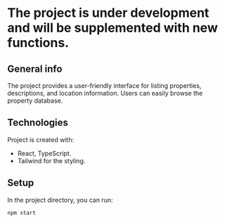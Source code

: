 # The project is under development and will be supplemented with new functions.

## General info
The project provides a user-friendly interface for listing properties, descriptions, and location information.
Users can easily browse the property database.
	
## Technologies
Project is created with:
* React, TypeScript.
* Tailwind for the styling.
	
## Setup
In the project directory, you can run:

```
npm start

```
